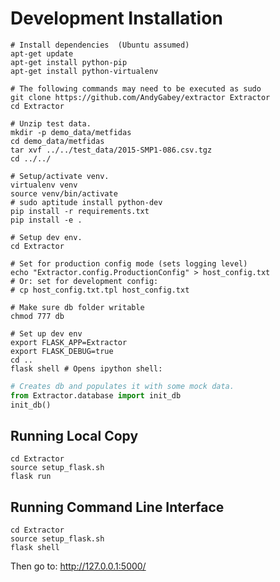 Development Installation
========================

    # Install dependencies  (Ubuntu assumed)
    apt-get update
    apt-get install python-pip
    apt-get install python-virtualenv
    
    # The following commands may need to be executed as sudo
    git clone https://github.com/AndyGabey/extractor Extractor
    cd Extractor

    # Unzip test data.
    mkdir -p demo_data/metfidas
    cd demo_data/metfidas
    tar xvf ../../test_data/2015-SMP1-086.csv.tgz
    cd ../../

    # Setup/activate venv.
    virtualenv venv
    source venv/bin/activate
    # sudo aptitude install python-dev
    pip install -r requirements.txt
    pip install -e .

    # Setup dev env.
    cd Extractor
    
    # Set for production config mode (sets logging level)
    echo "Extractor.config.ProductionConfig" > host_config.txt
    # Or: set for development config:
    # cp host_config.txt.tpl host_config.txt
    
    # Make sure db folder writable
    chmod 777 db
    
    # Set up dev env
    export FLASK_APP=Extractor
    export FLASK_DEBUG=true
    cd ..
    flask shell # Opens ipython shell:

```python
# Creates db and populates it with some mock data.
from Extractor.database import init_db
init_db()
```

Running Local Copy
------------------

    cd Extractor
    source setup_flask.sh
    flask run


Running Command Line Interface
------------------------------

    cd Extractor
    source setup_flask.sh
    flask shell


Then go to: http://127.0.0.1:5000/
